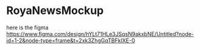 # RoyaNewsMockup

here is the figma 
https://www.figma.com/design/hYLt71HLe3JSqsN9akxbNE/Untitled?node-id=1-2&node-type=frame&t=2xk3ZhgGqTBFkIXE-0